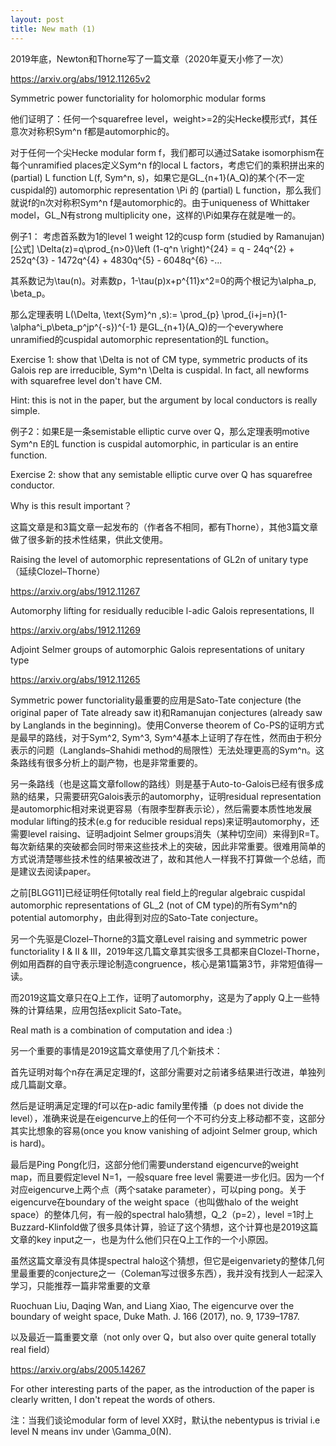```yaml
---
layout: post
title: New math (1)
---
```



2019年底，Newton和Thorne写了一篇文章（2020年夏天小修了一次）

https://arxiv.org/abs/1912.11265v2

Symmetric power functoriality for holomorphic modular forms

他们证明了：任何一个squarefree level，weight>=2的尖Hecke模形式f，其任意次对称积Sym^n f都是automorphic的。

对于任何一个尖Hecke modular form f，我们都可以通过Satake isomorphism在每个unramified places定义Sym^n f的local L factors，考虑它们的乘积拼出来的(partial) L function L(f, Sym^n, s)，如果它是GL_{n+1}(A_Q)的某个(不一定cuspidal的) automorphic representation \Pi 的 (partial) L function，那么我们就说f的n次对称积Sym^n f是automorphic的。由于uniqueness of Whittaker model，GL_N有strong multiplicity one，这样的\Pi如果存在就是唯一的。

例子1： 考虑首系数为1的level 1 weight 12的cusp form (studied by Ramanujan)[公式]
\Delta(z)=q\prod_{n>0}\left (1-q^n \right)^{24} = q - 24q^{2} + 252q^{3} - 1472q^{4} + 4830q^{5} - 6048q^{6} -...

其系数记为\tau(n)。对素数p，1-\tau(p)x+p^{11}x^2=0的两个根记为\alpha_p, \beta_p。

那么定理表明 L(\Delta, \text{Sym}^n ,s):= \prod_{p} \prod_{i+j=n}(1-\alpha^i_p\beta_p^jp^{-s})^{-1} 是GL_{n+1}(A_Q)的一个everywhere unramified的cuspidal automorphic representation的L function。

Exercise 1: show that \Delta is not of CM type, symmetric products of its Galois rep are irreducible, Sym^n \Delta is cuspidal. In fact, all newforms with squarefree level don't have CM.

Hint: this is not in the paper, but the argument by local conductors is really simple.

例子2：如果E是一条semistable elliptic curve over Q，那么定理表明motive Sym^n E的L function is cuspidal automorphic, in particular is an entire function.

Exercise 2: show that any semistable elliptic curve over Q has squarefree conductor.

Why is this result important？

这篇文章是和3篇文章一起发布的（作者各不相同，都有Thorne），其他3篇文章做了很多新的技术性结果，供此文使用。

Raising the level of automorphic representations of GL2n of unitary type （延续Clozel–Thorne）

https://arxiv.org/abs/1912.11267

Automorphy lifting for residually reducible l-adic Galois representations, II

https://arxiv.org/abs/1912.11269

Adjoint Selmer groups of automorphic Galois representations of unitary type

https://arxiv.org/abs/1912.11265

Symmetric power functoriality最重要的应用是Sato-Tate conjecture (the original paper of Tate already saw it)和Ramanujan conjectures (already saw by Langlands in the beginning)。使用Converse theorem of Co-PS的证明方式是最早的路线，对于Sym^2, Sym^3, Sym^4基本上证明了存在性，然而由于积分表示的问题（Langlands–Shahidi method的局限性）无法处理更高的Sym^n。这条路线有很多分析上的副产物，也是非常重要的。

另一条路线（也是这篇文章follow的路线）则是基于Auto-to-Galois已经有很多成熟的结果，只需要研究Galois表示的automorphy，证明residual representation是automorphic相对来说更容易（有限李型群表示论），然后需要本质性地发展modular lifting的技术(e.g for reducible residual reps)来证明automorphy，还需要level raising、证明adjoint Selmer groups消失（某种切空间）来得到R=T。每次新结果的突破都会同时带来这些技术上的突破，因此非常重要。很难用简单的方式说清楚哪些技术性的结果被改进了，故和其他人一样我不打算做一个总结，而是建议去阅读paper。

之前[BLGG11]已经证明任何totally real field上的regular algebraic cuspidal automorphic representations of GL_2 (not of CM type)的所有Sym^n的potential automorphy，由此得到对应的Sato-Tate conjecture。

另一个先驱是Clozel–Thorne的3篇文章Level raising and symmetric power functoriality I & II & III，2019年这几篇文章其实很多工具都来自Clozel-Thorne，例如用酉群的自守表示理论制造congruence，核心是第1篇第3节，非常短值得一读。

而2019这篇文章只在Q上工作，证明了automorphy，这是为了apply Q上一些特殊的计算结果，应用包括explicit Sato-Tate。

Real math is a combination of computation and idea :)

另一个重要的事情是2019这篇文章使用了几个新技术：

首先证明对每个n存在满足定理的f，这部分需要对之前诸多结果进行改进，单独列成几篇副文章。

然后是证明满足定理的f可以在p-adic family里传播（p does not divide the level），准确来说是在eigencurve上的任何一个不可约分支上移动都不变，这部分其实比想象的容易(once you know vanishing of adjoint Selmer group, which is hard)。

最后是Ping Pong化归，这部分他们需要understand eigencurve的weight map，而且要假定level N=1，一般square free level 需要进一步化归。因为一个f对应eigencurve上两个点（两个satake parameter），可以ping pong。关于eigencurve在boundary of the weight space（也叫做halo of the weight space）的整体几何，有一般的spectral halo猜想，Q_2（p=2），level =1时上Buzzard-Klinfold做了很多具体计算，验证了这个猜想，这个计算也是2019这篇文章的key input之一，也是为什么他们只在Q上工作的一个小原因。

虽然这篇文章没有具体提spectral halo这个猜想，但它是eigenvariety的整体几何里最重要的conjecture之一（Coleman写过很多东西），我并没有找到人一起深入学习，只能推荐一篇非常重要的文章

Ruochuan Liu, Daqing Wan, and Liang Xiao, The eigencurve over the boundary of weight space, Duke Math. J. 166 (2017), no. 9, 1739–1787.

以及最近一篇重要文章（not only over Q，but also over quite general totally real field）

https://arxiv.org/abs/2005.14267



For other interesting parts of the paper, as the introduction of the paper is clearly written, I don't repeat the words of others.

注：当我们谈论modular form of level XX时，默认the nebentypus is trivial i.e level N means inv under \Gamma_0(N).
